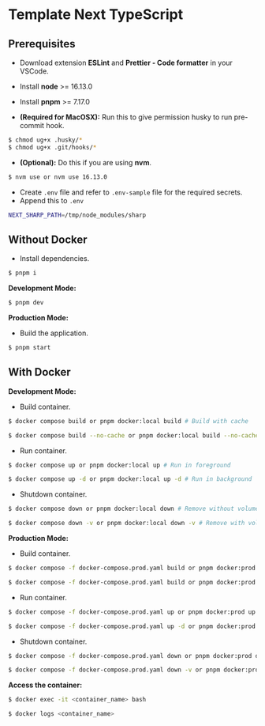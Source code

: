 # Template Next TypeScript

## Prerequisites

- Download extension **ESLint** and **Prettier - Code formatter** in your VSCode.
- Install **node** >= 16.13.0
- Install **pnpm** >= 7.17.0

- **(Required for MacOSX):** Run this to give permission husky to run pre-commit hook.

```bash
$ chmod ug+x .husky/*
$ chmod ug+x .git/hooks/*
```

- **(Optional):** Do this if you are using **nvm**.

```bash
$ nvm use or nvm use 16.13.0
```

- Create `.env` file and refer to `.env-sample` file for the required secrets.
- Append this to `.env`

```bash
NEXT_SHARP_PATH=/tmp/node_modules/sharp
```

## Without Docker

- Install dependencies.

```bash
$ pnpm i
```

**Development Mode:**

```bash
$ pnpm dev
```

**Production Mode:**

- Build the application.

```bash
$ pnpm start
```

## With Docker

**Development Mode:**

- Build container.

```bash
$ docker compose build or pnpm docker:local build # Build with cache
```

```bash
$ docker compose build --no-cache or pnpm docker:local build --no-cache # Build with no cache
```

- Run container.

```bash
$ docker compose up or pnpm docker:local up # Run in foreground
```

```bash
$ docker compose up -d or pnpm docker:local up -d # Run in background
```

- Shutdown container.

```bash
$ docker compose down or pnpm docker:local down # Remove without volumes
```

```bash
$ docker compose down -v or pnpm docker:local down -v # Remove with volumes
```

**Production Mode:**

- Build container.

```bash
$ docker compose -f docker-compose.prod.yaml build or pnpm docker:prod build # Build with cache
```

```bash
$ docker compose -f docker-compose.prod.yaml build or pnpm docker:prod build # Build with no cache
```

- Run container.

```bash
$ docker compose -f docker-compose.prod.yaml up or pnpm docker:prod up # Run in foreground
```

```bash
$ docker compose -f docker-compose.prod.yaml up -d or pnpm docker:prod up -d # Run in background
```

- Shutdown container.

```bash
$ docker compose -f docker-compose.prod.yaml down or pnpm docker:prod down # Remove without volumes
```

```bash
$ docker compose -f docker-compose.prod.yaml down -v or pnpm docker:prod down -v # Remove with volumes
```

**Access the container:**

```bash
$ docker exec -it <container_name> bash
```

```bash
$ docker logs <container_name>
```
